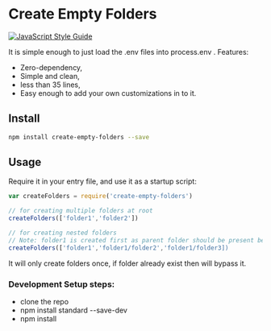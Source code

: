 # Create Empty Folders

[![JavaScript Style Guide](https://cdn.rawgit.com/standard/standard/master/badge.svg)](https://github.com/standard/standard)

It is simple enough to just load the .env files into process.env .
Features:
- Zero-dependency,
- Simple and clean,
- less than 35 lines,
- Easy enough to add your own customizations in to it.

## Install

```bash
npm install create-empty-folders --save
```

## Usage
Require it in your entry file, and use it as a startup script:
```javascript
var createFolders = require('create-empty-folders')

// for creating multiple folders at root
createFolders(['folder1','folder2'])

// for creating nested folders
// Note: folder1 is created first as parent folder should be present before creating child folders
createFolders(['folder1','folder1/folder2','folder1/folder3])
```

It will only create folders once, if folder already exist then will bypass it.

### Development Setup steps:
* clone the repo
* npm install standard --save-dev
* npm install